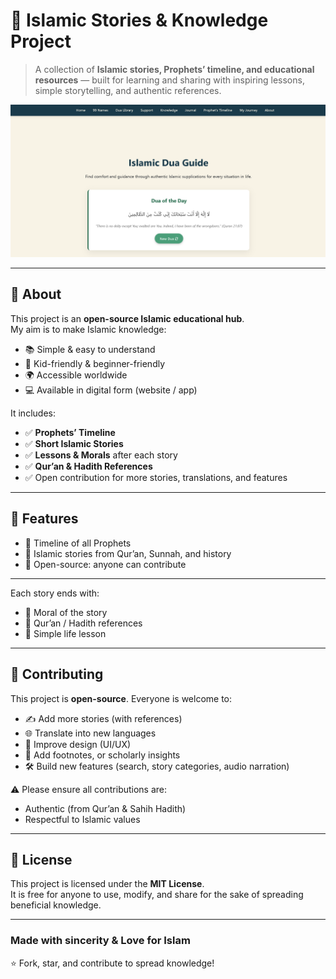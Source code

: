 # 🌙 Islamic Stories & Knowledge Project  

> A collection of **Islamic stories, Prophets’ timeline, and educational resources** — built for learning and sharing with inspiring lessons, simple storytelling, and authentic references.  

![Demo Screenshot](assets/image.png)

---

## 📖 About  
This project is an **open-source Islamic educational hub**.  
My aim is to make Islamic knowledge:  
- 📚 Simple & easy to understand  
- 🧒 Kid-friendly & beginner-friendly  
- 🌍 Accessible worldwide  
- 💻 Available in digital form (website / app)  

It includes:  
- ✅ **Prophets’ Timeline**  
- ✅ **Short Islamic Stories**  
- ✅ **Lessons & Morals** after each story  
- ✅ **Qur’an & Hadith References**  
- ✅ Open contribution for more stories, translations, and features  

---

## 🌟 Features  
- 📜 Timeline of all Prophets 
- 🕌 Islamic stories from Qur’an, Sunnah, and history  
- 🤲 Open-source: anyone can contribute  

---


Each story ends with:  
- 🌙 Moral of the story  
- 📖 Qur’an / Hadith references  
- 🧠 Simple life lesson  

---

## 🤝 Contributing  
This project is **open-source**. Everyone is welcome to:  
- ✍️ Add more stories (with references)  
- 🌐 Translate into new languages  
- 🎨 Improve design (UI/UX)  
- 🧾 Add footnotes, or scholarly insights  
- 🛠 Build new features (search, story categories, audio narration)  

⚠️ Please ensure all contributions are:  
- Authentic (from Qur’an & Sahih Hadith)  
- Respectful to Islamic values  

---

## 📜 License  
This project is licensed under the **MIT License**.  
It is free for anyone to use, modify, and share for the sake of spreading beneficial knowledge.  

 

---

###  Made with sincerity & Love for Islam  
⭐ Fork, star, and contribute to spread knowledge!  



